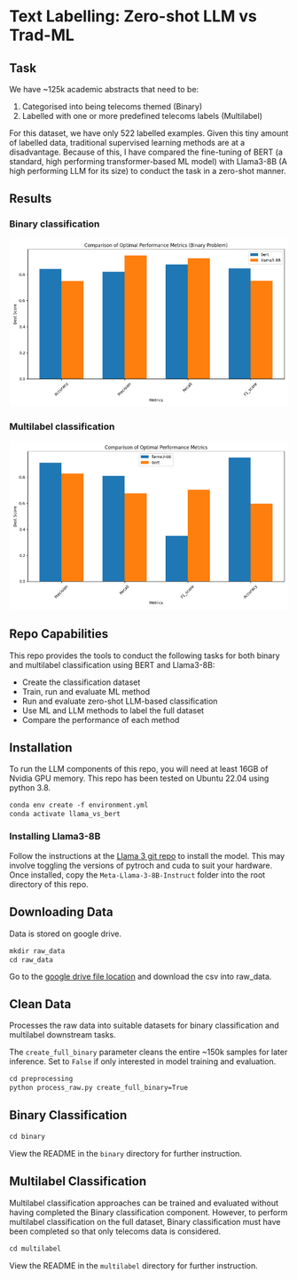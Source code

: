 # Text Labelling: Zero-shot LLM vs Trad-ML

## Task

We have \~125k academic abstracts that need to be:



1. Categorised into being telecoms themed (Binary)
2. Labelled with one or more predefined telecoms labels (Multilabel)


For this dataset, we have only 522 labelled examples. Given this tiny amount of labelled data, traditional supervised learning methods are at a disadvantage. Because of this, I have compared the fine-tuning of BERT (a standard, high performing transformer-based ML model) with Llama3-8B (A high performing LLM for its size) to conduct the task in a zero-shot manner.


## Results

### Binary classification

 ![](binary/results/comparison/binary_performance_comparison.png)



### Multilabel classification

 ![](multilabel/results/comparison/performance_comparison.png)


## Repo Capabilities

This repo provides the tools to conduct the following tasks for both binary and multilabel classification using BERT and Llama3-8B:

* Create the classification dataset
* Train, run and evaluate ML method
* Run and evaluate zero-shot LLM-based classification
* Use ML and LLM methods to label the full dataset
* Compare the performance of each method

## Installation

To run the LLM components of this repo, you will need at least 16GB of Nvidia GPU memory. This repo has been tested on Ubuntu 22.04 using python 3.8.


```
conda env create -f environment.yml
conda activate llama_vs_bert
```


### Installing Llama3-8B

Follow the instructions at the [Llama 3 git repo](https://github.com/meta-llama/llama3) to install the model. This may involve toggling the versions of pytroch and cuda to suit your hardware. Once installed, copy the `Meta-Llama-3-8B-Instruct` folder into the root directory of this repo.


## Downloading Data

Data is stored on google drive.


```
mkdir raw_data
cd raw_data
```


Go to the [google drive file location](https://drive.google.com/file/d/1YRW6CTs1Pc6gfmzVNST0oP-uP5bqKOXv/view?usp=drive_link) and download the csv into raw_data.

## Clean Data

Processes the raw data into suitable datasets for binary classification and multilabel downstream tasks.

The `create_full_binary` parameter cleans the entire \~150k samples for later inference. Set to `False` if only interested in model training and evaluation.


```
cd preprocessing
python process_raw.py create_full_binary=True
```


## Binary Classification


```javascript
cd binary
```


View the README in the `binary` directory for further instruction.


## Multilabel Classification

Multilabel classification approaches can be trained and evaluated without having completed the Binary classification component. However, to perform multilabel classification on the full dataset, Binary classification must have been completed so that only telecoms data is considered.


```javascript
cd multilabel
```

View the README in the `multilabel` directory for further instruction.
